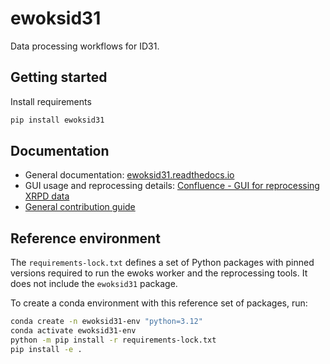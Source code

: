 # ewoksid31

Data processing workflows for ID31.

## Getting started

Install requirements

```bash
pip install ewoksid31
```

## Documentation

- General documentation: [ewoksid31.readthedocs.io](https://ewoksid31.readthedocs.io/)
- GUI usage and reprocessing details: [Confluence - GUI for reprocessing XRPD data](https://confluence.esrf.fr/display/ID31KB/GUI+for+reprocessing+XRPD+data)
- [General contribution guide](https://gitlab.esrf.fr/dau/ci/pyci/-/blob/main/CONTRIBUTING.md)

## Reference environment

The ``requirements-lock.txt`` defines a set of Python packages with pinned versions required to run the ewoks worker and the reprocessing tools.
It does not include the ``ewoksid31`` package.

To create a conda environment with this reference set of packages, run:

```bash
conda create -n ewoksid31-env "python=3.12"
conda activate ewoksid31-env
python -m pip install -r requirements-lock.txt
pip install -e .
```
